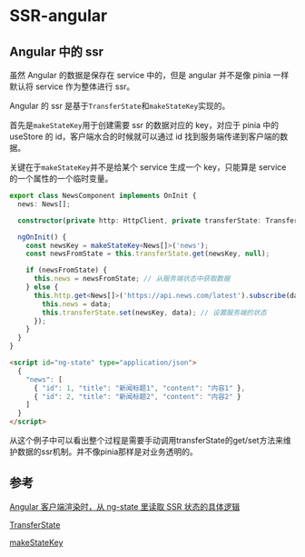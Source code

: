 # SSR-angular

## Angular 中的 ssr

虽然 Angular 的数据是保存在 service 中的，但是 angular 并不是像 pinia 一样默认将 service 作为整体进行 ssr。

Angular 的 ssr 是基于`TransferState`和`makeStateKey`实现的。

首先是`makeStateKey`用于创建需要 ssr 的数据对应的 key，对应于 pinia 中的 useStore 的 id，客户端水合的时候就可以通过 id 找到服务端传递到客户端的数据。

关键在于`makeStateKey`并不是给某个 service 生成一个 key，只能算是 service 的一个属性的一个临时变量。

```ts
export class NewsComponent implements OnInit {
  news: News[];

  constructor(private http: HttpClient, private transferState: TransferState) {}

  ngOnInit() {
    const newsKey = makeStateKey<News[]>('news');
    const newsFromState = this.transferState.get(newsKey, null);

    if (newsFromState) {
      this.news = newsFromState; // 从服务端状态中获取数据
    } else {
      this.http.get<News[]>('https://api.news.com/latest').subscribe(data => {
        this.news = data;
        this.transferState.set(newsKey, data); // 设置服务端的状态
      });
    }
  }
}
```

```html
<script id="ng-state" type="application/json">
  {
    "news": [
      { "id": 1, "title": "新闻标题1", "content": "内容1" },
      { "id": 2, "title": "新闻标题2", "content": "内容2" }
    ]
  }
</script>
```

从这个例子中可以看出整个过程是需要手动调用transferState的get/set方法来维护数据的ssr机制。并不像pinia那样是对业务透明的。

## 参考

[Angular 客户端渲染时，从 ng-state 里读取 SSR 状态的具体逻辑](https://blog.csdn.net/i042416/article/details/142697027)

[TransferState](https://angular.dev/api/core/TransferState)

[makeStateKey](https://angular.dev/api/core/makeStateKey)
